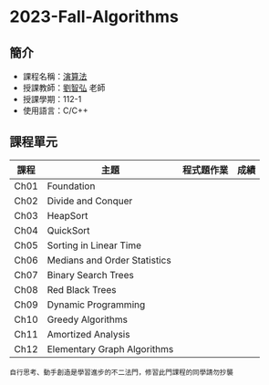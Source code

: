 # 2023-Fall-Algorithms
## 簡介
* 課程名稱：[演算法](https://coursemap.aca.ntu.edu.tw/course_map_all/course.php?code=901+39000)
* 授課教師：[劉智弘](https://www.ee.ntu.edu.tw/profile1.php?id=1090722) 老師
* 授課學期：112-1
* 使用語言：C/C++
 
## 課程單元
|課程|主題|程式題作業|成績
|----|----|----|----|
|Ch01|Foundation|||
|Ch02|Divide and Conquer|||
|Ch03|HeapSort|||
|Ch04|QuickSort|||
|Ch05|Sorting in Linear Time|||
|Ch06|Medians and Order Statistics|||
|Ch07|Binary Search Trees|||
|Ch08|Red Black Trees|||
|Ch09|Dynamic Programming|||
|Ch10|Greedy Algorithms|||
|Ch11|Amortized Analysis|||
|Ch12|Elementary Graph Algorithms|||


    自行思考、動手創造是學習進步的不二法門，修習此門課程的同學請勿抄襲
